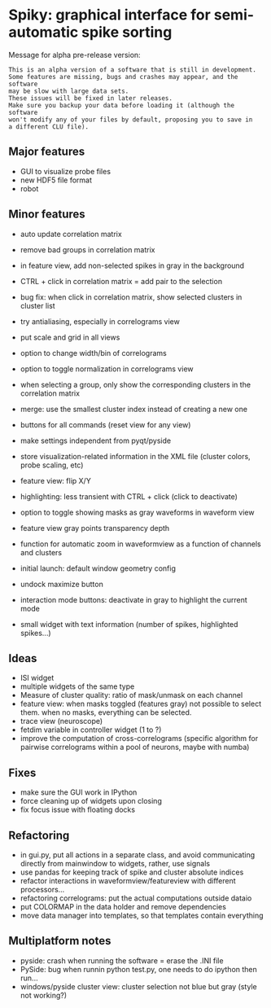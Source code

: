 Spiky: graphical interface for semi-automatic spike sorting
===========================================================

Message for alpha pre-release version:

    This is an alpha version of a software that is still in development.
    Some features are missing, bugs and crashes may appear, and the software
    may be slow with large data sets. 
    These issues will be fixed in later releases.
    Make sure you backup your data before loading it (although the software
    won't modify any of your files by default, proposing you to save in 
    a different CLU file).
   
   
Major features
--------------

  * GUI to visualize probe files
  * new HDF5 file format
  * robot

  
Minor features
--------------

  * auto update correlation matrix
  * remove bad groups in correlation matrix
  * in feature view, add non-selected spikes in gray in the background
  * CTRL + click in correlation matrix = add pair to the selection
  * bug fix: when click in correlation matrix, show selected clusters in
    cluster list
  
  * try antialiasing, especially in correlograms view
  * put scale and grid in all views
  * option to change width/bin of correlograms
  * option to toggle normalization in correlograms view
  * when selecting a group, only show the corresponding clusters in the
    correlation matrix
  * merge: use the smallest cluster index instead of creating a new one
  * buttons for all commands (reset view for any view)
  * make settings independent from pyqt/pyside
  * store visualization-related information in the XML file (cluster colors,
    probe scaling, etc)
  * feature view: flip X/Y
  * highlighting: less transient with CTRL + click (click to deactivate)
  * option to toggle showing masks as gray waveforms in waveform view
  * feature view gray points transparency depth
  * function for automatic zoom in waveformview as a function of
    channels and clusters
  * initial launch: default window geometry config  
  * undock maximize button
  * interaction mode buttons: deactivate in gray to highlight the current mode
  * small widget with text information (number of spikes, highlighted spikes...)

  
Ideas
-----
  
  * ISI widget
  * multiple widgets of the same type
  * Measure of cluster quality: ratio of mask/unmask on each channel
  * feature view: when masks toggled (features gray) not possible to select
    them. when no masks, everything can be selected.
  * trace view (neuroscope)
  * fetdim variable in controller widget (1 to ?)
  * improve the computation of cross-correlograms (specific algorithm for
    pairwise correlograms within a pool of neurons, maybe with numba)


Fixes
-----

  * make sure the GUI work in IPython
  * force cleaning up of widgets upon closing
  * fix focus issue with floating docks
  
  
Refactoring
-----------

  * in gui.py, put all actions in a separate class, and avoid communicating 
    directly from mainwindow to widgets, rather, use signals
  * use pandas for keeping track of spike and cluster absolute indices
  * refactor interactions in waveformview/featureview with different
    processors...
  * refactoring correlograms: put the actual computations outside dataio
  * put COLORMAP in the data holder and remove dependencies 
  * move data manager into templates, so that templates contain everything


Multiplatform notes
-------------------

  * pyside: crash when running the software = erase the .INI file
  * PySide: bug when runnin python test.py, one needs to do ipython then run...
  * windows/pyside cluster view: cluster selection not blue but gray (style not working?)

  